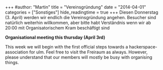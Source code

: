 +++
#author: "Martin"
title = "Vereinsgründung"
date = "2014-04-01"
categories = ["Sonstiges"]
hide_readingtime = true
+++
Diesen Donnerstag (3. April) werden wir endlich die Vereinsgründung angehen. Besucher sind natürlich weiterhin willkommen, aber bitte habt Verständnis wenn wir ab 20:00 mit Organisatorischem Kram beschäftigt sind

**Organisational meeting this thursday (April 3rd)**

This week we will begin with the first official steps towards a hackerspace-association for ulm. Feel free to visit the Freiraum as always. However, please understand that our members will mostly be busy with organising things.
